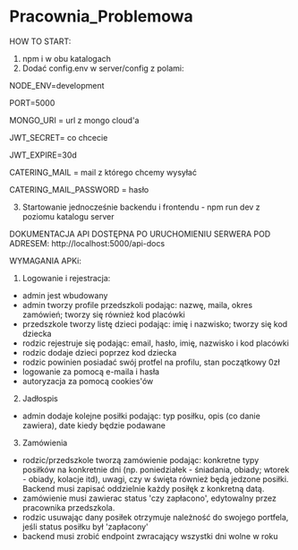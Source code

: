 # Pracownia_Problemowa
HOW TO START:
1. npm i w obu katalogach
2. Dodać config.env w server/config z polami: 

NODE_ENV=development

PORT=5000

MONGO_URI = url z mongo cloud'a

JWT_SECRET= co chcecie

JWT_EXPIRE=30d

CATERING_MAIL = mail z którego chcemy wysyłać

CATERING_MAIL_PASSWORD = hasło

3. Startowanie jednocześnie backendu i frontendu - npm run dev z poziomu katalogu server

DOKUMENTACJA API DOSTĘPNA PO URUCHOMIENIU SERWERA POD ADRESEM: http://localhost:5000/api-docs
 
WYMAGANIA APKi: 
1. Logowanie i rejestracja:
- admin jest wbudowany
- admin tworzy profile przedszkoli podając: nazwę, maila, okres zamówień; tworzy się również kod placówki
- przedszkole tworzy listę dzieci podając: imię i nazwisko; tworzy się kod dziecka
- rodzic rejestruje się podając: email, hasło, imię, nazwisko i kod placówki
- rodzic dodaje dzieci poprzez kod dziecka
- rodzic powinien posiadać swój protfel na profilu, stan początkowy 0zł
- logowanie za pomocą e-maila i hasła
- autoryzacja za pomocą cookies'ów
2. Jadłospis
- admin dodaje kolejne posiłki podając: typ posiłku, opis (co danie zawiera), date kiedy będzie podawane
3. Zamówienia
- rodzic/przedszkole tworzą zamówienie podając: konkretne typy posiłków na konkretnie dni (np. poniedziałek - śniadania, obiady; wtorek - obiady, kolacje itd), uwagi, czy w święta również będą jedzone posiłki. Backend musi zapisać oddzielnie każdy posiłęk z konkretną datą.
- zamówienie musi zawierac status 'czy zapłacono', edytowalny przez pracownika przedszkola. 
- rodzic usuwając dany posiłek otrzymuje należność do swojego portfela, jeśli status posiłku był 'zapłacony'
- backend musi zrobić endpoint zwracający wszystki dni wolne w roku
